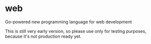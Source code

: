 # web
Go-powered new programming language for web development

This is still very early version, so please use only for testing purposes, because it's not production ready yet.